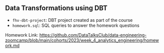 ## Data Transformations using DBT

* `fhv-dbt-project`: DBT project created as part of the course
* `homework.sql`: SQL queries to answer the homework questions

Homework Link: https://github.com/DataTalksClub/data-engineering-zoomcamp/blob/main/cohorts/2023/week_4_analytics_engineering/homework.md